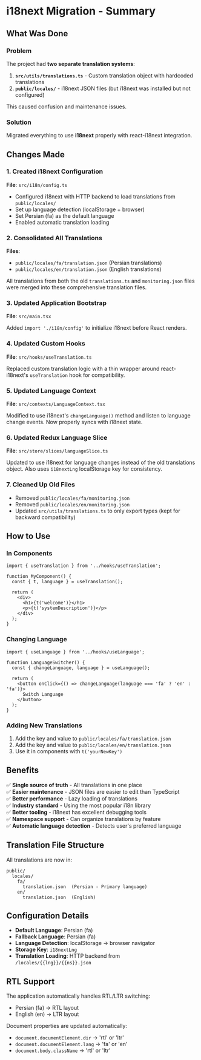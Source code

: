 # i18next Migration - Summary

## What Was Done

### Problem
The project had **two separate translation systems**:
1. **`src/utils/translations.ts`** - Custom translation object with hardcoded translations
2. **`public/locales/`** - i18next JSON files (but i18next was installed but not configured)

This caused confusion and maintenance issues.

### Solution
Migrated everything to use **i18next** properly with react-i18next integration.

## Changes Made

### 1. Created i18next Configuration
**File**: `src/i18n/config.ts`

- Configured i18next with HTTP backend to load translations from `public/locales/`
- Set up language detection (localStorage + browser)
- Set Persian (fa) as the default language
- Enabled automatic translation loading

### 2. Consolidated All Translations
**Files**: 
- `public/locales/fa/translation.json` (Persian translations)
- `public/locales/en/translation.json` (English translations)

All translations from both the old `translations.ts` and `monitoring.json` files were merged into these comprehensive translation files.

### 3. Updated Application Bootstrap
**File**: `src/main.tsx`

Added `import './i18n/config'` to initialize i18next before React renders.

### 4. Updated Custom Hooks
**File**: `src/hooks/useTranslation.ts`

Replaced custom translation logic with a thin wrapper around react-i18next's `useTranslation` hook for compatibility.

### 5. Updated Language Context
**File**: `src/contexts/LanguageContext.tsx`

Modified to use i18next's `changeLanguage()` method and listen to language change events. Now properly syncs with i18next state.

### 6. Updated Redux Language Slice
**File**: `src/store/slices/languageSlice.ts`

Updated to use i18next for language changes instead of the old translations object. Also uses `i18nextLng` localStorage key for consistency.

### 7. Cleaned Up Old Files
- Removed `public/locales/fa/monitoring.json`
- Removed `public/locales/en/monitoring.json`
- Updated `src/utils/translations.ts` to only export types (kept for backward compatibility)

## How to Use

### In Components
```tsx
import { useTranslation } from '../hooks/useTranslation';

function MyComponent() {
  const { t, language } = useTranslation();
  
  return (
    <div>
      <h1>{t('welcome')}</h1>
      <p>{t('systemDescription')}</p>
    </div>
  );
}
```

### Changing Language
```tsx
import { useLanguage } from '../hooks/useLanguage';

function LanguageSwitcher() {
  const { changeLanguage, language } = useLanguage();
  
  return (
    <button onClick={() => changeLanguage(language === 'fa' ? 'en' : 'fa')}>
      Switch Language
    </button>
  );
}
```

### Adding New Translations
1. Add the key and value to `public/locales/fa/translation.json`
2. Add the key and value to `public/locales/en/translation.json`
3. Use it in components with `t('yourNewKey')`

## Benefits

✅ **Single source of truth** - All translations in one place  
✅ **Easier maintenance** - JSON files are easier to edit than TypeScript  
✅ **Better performance** - Lazy loading of translations  
✅ **Industry standard** - Using the most popular i18n library  
✅ **Better tooling** - i18next has excellent debugging tools  
✅ **Namespace support** - Can organize translations by feature  
✅ **Automatic language detection** - Detects user's preferred language  

## Translation File Structure

All translations are now in:
```
public/
  locales/
    fa/
      translation.json  (Persian - Primary language)
    en/
      translation.json  (English)
```

## Configuration Details

- **Default Language**: Persian (fa)
- **Fallback Language**: Persian (fa)
- **Language Detection**: localStorage → browser navigator
- **Storage Key**: `i18nextLng`
- **Translation Loading**: HTTP backend from `/locales/{{lng}}/{{ns}}.json`

## RTL Support

The application automatically handles RTL/LTR switching:
- Persian (fa) → RTL layout
- English (en) → LTR layout

Document properties are updated automatically:
- `document.documentElement.dir` → 'rtl' or 'ltr'
- `document.documentElement.lang` → 'fa' or 'en'
- `document.body.className` → 'rtl' or 'ltr'
